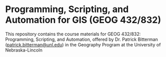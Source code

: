 # Programming, Scripting, and Automation for GIS (GEOG 432/832)

This repository contains the course materials for GEOG 432/832: Programming, Scripting, and Automation, offered by Dr. Patrick Bitterman (patrick.bitterman@unl.edu) in the Geography Program at the University of Nebraska-Lincoln
